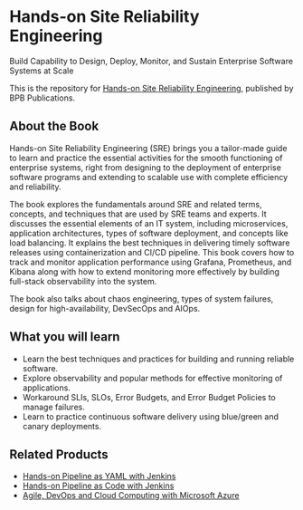 # Hands-on Site Reliability Engineering

Build Capability to Design, Deploy, Monitor, and Sustain Enterprise Software Systems at Scale

This is the repository for [Hands-on Site Reliability Engineering](https://in.bpbonline.com/products/hands-on-site-reliability-engineering?_pos=1&_sid=babd5a013&_ss=r), published by BPB Publications.

## About the Book
Hands-on Site Reliability Engineering (SRE) brings you a tailor-made guide to learn and practice the essential activities for the smooth functioning of enterprise systems, right from designing to the deployment of enterprise software programs and extending to scalable use with complete efficiency and reliability.

The book explores the fundamentals around SRE and related terms, concepts, and techniques that are used by SRE teams and experts. It discusses the essential elements of an IT system, including microservices, application architectures, types of software deployment, and concepts like load balancing. It explains the best techniques in delivering timely software releases using containerization and CI/CD pipeline. This book covers how to track and monitor application performance using Grafana, Prometheus, and Kibana along with how to extend monitoring more effectively by building full-stack observability into the system.

The book also talks about chaos engineering, types of system failures, design for high-availability, DevSecOps and AIOps.

## What you will learn
* Learn the best techniques and practices for building and running reliable software.
* Explore observability and popular methods for effective monitoring of applications.
* Workaround SLIs, SLOs, Error Budgets, and Error Budget Policies to manage failures.
* Learn to practice continuous software delivery using blue/green and canary deployments.

## Related Products
* [Hands-on Pipeline as YAML with Jenkins](https://in.bpbonline.com/products/hands-on-pipeline-as-yaml-with-jenkins?_pos=1&_sid=7567c4b41&_ss=r)
* [Hands-on Pipeline as Code with Jenkins](https://in.bpbonline.com/products/hands-on-pipeline-as-a-code-with-jenkins?_pos=2&_sid=7567c4b41&_ss=r)
* [Agile, DevOps and Cloud Computing with Microsoft Azure](https://in.bpbonline.com/products/agile-devops-and-cloud-computing-with-microsoft-azur?_pos=4&_sid=7567c4b41&_ss=r)

